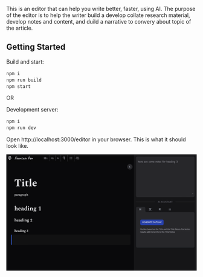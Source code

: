 This is an editor that can help you write better, faster, using AI. The purpose of the editor is to help the writer build a develop collate research material, develop notes and content, and duild a narrative to convery about topic of the article.

## Getting Started

Build and start:

```bash
npm i
npm run build
npm start
```

OR

Development server:

```bash
npm i
npm run dev
```

Open http://localhost:3000/editor in your browser. This is what it should look like.

<picture>
  <source media="(prefers-color-scheme: dark)" srcset="./public/interface_dark.png">
  <source media="(prefers-color-scheme: light)" srcset="./public/interface_light.png">
  <img alt="Shows an illustrated sun in light mode and a moon with stars in dark mode." src="./public/interface_dark.png">
</picture>
